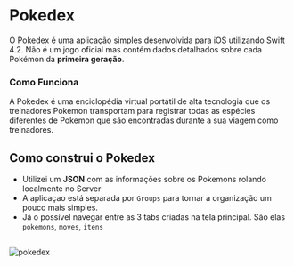 # Pokedex
O Pokedex é uma aplicação simples desenvolvida para iOS utilizando Swift 4.2. Não é um jogo oficial mas contém dados detalhados sobre cada Pokémon da __primeira geração__. 

### Como Funciona
A Pokedex é uma enciclopédia virtual portátil de alta tecnologia que os treinadores Pokemon transportam para registrar todas as espécies diferentes de Pokemon que são encontradas durante a sua viagem como treinadores. 

## Como construi o Pokedex
* Utilizei um __JSON__ com as informações sobre os Pokemons rolando localmente no Server
* A aplicaçao está separada por `Groups` para tornar a organização um pouco mais simples.
* Já o possível navegar entre as 3 tabs criadas na tela principal. São elas `pokemons`, `moves`, `itens`

##
![pokedex](https://user-images.githubusercontent.com/12899445/59551607-8b612300-8f52-11e9-9169-b2f2c15e8ed9.png)


